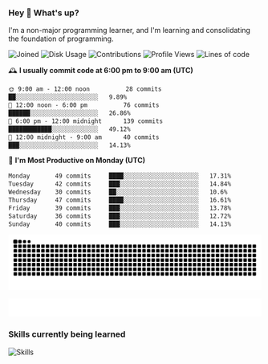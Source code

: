 ### Hey :wave: What's up?

I'm a non-major programming learner, and I'm learning and consolidating the foundation of programming.

<!--START_SECTION:waka-->
![Joined](http://img.shields.io/badge/Joined-7%20years%20ago-6D67E4?style=flat&labelColor=453C67)
![Disk Usage](http://img.shields.io/badge/Github%27s%20Storage-598.5%20MB-FD841F?style=flat&labelColor=E14D2A)
![Contributions](http://img.shields.io/badge/Contributions%20in%202023-280-7DCE13?style=flat&labelColor=2B7A0B)
![Profile Views](http://img.shields.io/badge/Profile%20Views-6-3AB4F2?style=flat&labelColor=0078AA)
![Lines of code](https://img.shields.io/badge/Lines%20of%20code-2%20Million%20Lines%20of%20code-FF8B8B?style=flat&labelColor=EB4747)

🕰️ **I usually commit code at 6:00 pm to 9:00 am (UTC)** 

```text
🌞 9:00 am - 12:00 noon          28 commits     ██░░░░░░░░░░░░░░░░░░░░░░░   9.89% 
🌆 12:00 noon - 6:00 pm          76 commits     ██████░░░░░░░░░░░░░░░░░░░   26.86% 
🌃 6:00 pm - 12:00 midnight      139 commits    ████████████░░░░░░░░░░░░░   49.12% 
🌙 12:00 midnight - 9:00 am      40 commits     ███░░░░░░░░░░░░░░░░░░░░░░   14.13%
```
📅 **I'm Most Productive on Monday (UTC)** 

```text
Monday       49 commits     ████░░░░░░░░░░░░░░░░░░░░░   17.31% 
Tuesday      42 commits     ███░░░░░░░░░░░░░░░░░░░░░░   14.84% 
Wednesday    30 commits     ██░░░░░░░░░░░░░░░░░░░░░░░   10.6% 
Thursday     47 commits     ████░░░░░░░░░░░░░░░░░░░░░   16.61% 
Friday       39 commits     ███░░░░░░░░░░░░░░░░░░░░░░   13.78% 
Saturday     36 commits     ███░░░░░░░░░░░░░░░░░░░░░░   12.72% 
Sunday       40 commits     ███░░░░░░░░░░░░░░░░░░░░░░   14.13%
```

<!--END_SECTION:waka-->

![Snake animation](https://raw.githubusercontent.com/dirname/dirname/output/snake.svg)

![metrics](github-metrics.svg)

### Skills currently being learned

![Skills](https://skillicons.dev/icons?i=linux,rust,go,solidity,typescript,bash,git,postgres,mysql,redis,mongo,docker,kubernetes,grafana,prometheus)
